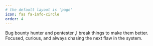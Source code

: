 ```yaml
---
# the default layout is 'page'
icon: fas fa-info-circle
order: 4
---
```


Bug bounty hunter and pentester ,I break things to make them better. Focused, curious, and always chasing the next flaw in the system.